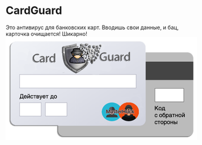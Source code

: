 # CardGuard
Это антивирус для банковских карт. Вводишь свои данные, и бац, карточка очищается! Шикарно!
![](https://github.com/wingofnight/CardGuard/blob/master/cardTest.png)
